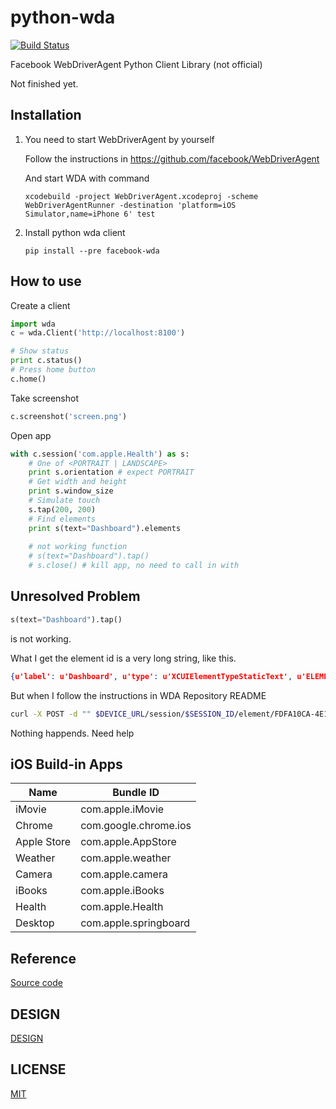 # python-wda
[![Build Status](https://travis-ci.org/codeskyblue/python-wda.svg?branch=master)](https://travis-ci.org/codeskyblue/python-wda)

Facebook WebDriverAgent Python Client Library (not official)

Not finished yet.

## Installation
1. You need to start WebDriverAgent by yourself

	Follow the instructions in <https://github.com/facebook/WebDriverAgent>

	And start WDA with command

	```
	xcodebuild -project WebDriverAgent.xcodeproj -scheme WebDriverAgentRunner -destination 'platform=iOS Simulator,name=iPhone 6' test
	```

2. Install python wda client

	```
	pip install --pre facebook-wda
	```

## How to use
Create a client

```py
import wda
c = wda.Client('http://localhost:8100')

# Show status
print c.status()
# Press home button
c.home()
```

Take screenshot

```py
c.screenshot('screen.png')
```

Open app

```py
with c.session('com.apple.Health') as s:
	# One of <PORTRAIT | LANDSCAPE>
	print s.orientation # expect PORTRAIT
	# Get width and height
	print s.window_size
	# Simulate touch
	s.tap(200, 200)
	# Find elements
	print s(text="Dashboard").elements
	
	# not working function
	# s(text="Dashboard").tap()
	# s.close() # kill app, no need to call in with
```

## Unresolved Problem
```py
s(text="Dashboard").tap()
```
is not working.

What I get the element id is a very long string, like this.

```json
{u'label': u'Dashboard', u'type': u'XCUIElementTypeStaticText', u'ELEMENT': u'FDFA10CA-4E13-431A-8199-8AD1ADDB4AF2'}
```

But when I follow the instructions in WDA Repository README

```sh
curl -X POST -d "" $DEVICE_URL/session/$SESSION_ID/element/FDFA10CA-4E13-431A-8199-8AD1ADDB4AF2/click
```

Nothing happends. Need help

## iOS Build-in Apps
|   Name | Bundle ID          |
|--------|--------------------|
| iMovie | com.apple.iMovie |
| Chrome | com.google.chrome.ios |
| Apple Store | com.apple.AppStore |
| Weather | com.apple.weather |
| Camera | com.apple.camera |
| iBooks | com.apple.iBooks |
| Health | com.apple.Health |
| Desktop | com.apple.springboard |

## Reference
[Source code](https://github.com/facebook/WebDriverAgent/blob/master/WebDriverAgentLib/Commands/FBElementCommands.m#L62)
 
## DESIGN
[DESIGN](DESIGN.md)

## LICENSE
[MIT](LICENSE)
